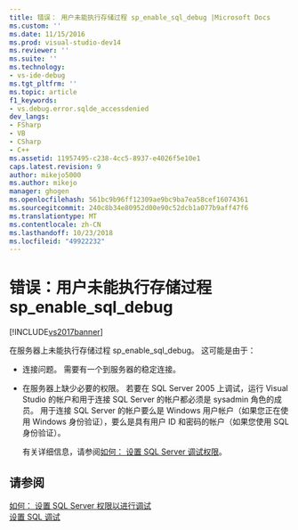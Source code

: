 ```yaml
---
title: 错误： 用户未能执行存储过程 sp_enable_sql_debug |Microsoft Docs
ms.custom: ''
ms.date: 11/15/2016
ms.prod: visual-studio-dev14
ms.reviewer: ''
ms.suite: ''
ms.technology:
- vs-ide-debug
ms.tgt_pltfrm: ''
ms.topic: article
f1_keywords:
- vs.debug.error.sqlde_accessdenied
dev_langs:
- FSharp
- VB
- CSharp
- C++
ms.assetid: 11957495-c238-4cc5-8937-e4026f5e10e1
caps.latest.revision: 9
author: mikejo5000
ms.author: mikejo
manager: ghogen
ms.openlocfilehash: 561bc9b96ff12309ae9bc9ba7ea58cef16074361
ms.sourcegitcommit: 240c8b34e80952d00e90c52dcb1a077b9aff47f6
ms.translationtype: MT
ms.contentlocale: zh-CN
ms.lasthandoff: 10/23/2018
ms.locfileid: "49922232"
---
```

# <a name="error-user-could-not-execute-stored-procedure-spenablesqldebug"></a>错误：用户未能执行存储过程 sp_enable_sql_debug
[!INCLUDE[vs2017banner](../includes/vs2017banner.md)]

在服务器上未能执行存储过程 sp_enable_sql_debug。 这可能是由于：  
  
- 连接问题。 需要有一个到服务器的稳定连接。  
  
- 在服务器上缺少必要的权限。 若要在 SQL Server 2005 上调试，运行 Visual Studio 的帐户和用于连接 SQL Server 的帐户都必须是 sysadmin 角色的成员。 用于连接 SQL Server 的帐户要么是 Windows 用户帐户（如果您正在使用 Windows 身份验证），要么是具有用户 ID 和密码的帐户（如果您使用 SQL 身份验证）。  
  
  有关详细信息，请参阅[如何： 设置 SQL Server 调试权限](http://msdn.microsoft.com/en-us/84e088d0-0409-41d4-841b-f5d4b0fda414)。  
  
## <a name="see-also"></a>请参阅  
 [如何： 设置 SQL Server 权限以进行调试](http://msdn.microsoft.com/en-us/84e088d0-0409-41d4-841b-f5d4b0fda414)   
 [设置 SQL 调试](http://msdn.microsoft.com/en-us/3db09e68-edcc-42de-9c22-4e97cfd55ab3)



